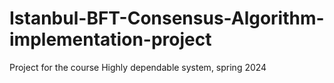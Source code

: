 # Istanbul-BFT-Consensus-Algorithm-implementation-project
Project for the course Highly dependable system, spring 2024
